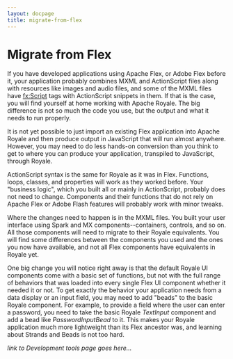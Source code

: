 ```yaml
---
layout: docpage
title: migrate-from-flex
---
```

<!-- This is from material created by Peter Ent and modified by Tom Chiverton: https://cwiki.apache.org/confluence/pages/viewpage.action?pageId=34013930 -->
<!-- I have not added links to other pages, or to other sites, yet -->
# Migrate from Flex
If you have developed applications using Apache Flex, or Adobe Flex before it, your application probably combines MXML and ActionScript files along with resources like images and audio files, and some of the MXML files have <fx:Script> tags with ActionScript snippets in them. If that is the case, you will find yourself at home working with Apache Royale. The big difference is not so much the code you use, but the output and what it needs to run properly.

It is not yet possible to just import an existing Flex application into Apache Royale and then produce output in JavaScript that will run almost anywhere. However, you may need to do less hands-on conversion than you think to get to where you can produce your application, transpiled to JavaScript, through Royale.

ActionScript syntax is the same for Royale as it was in Flex. Functions, loops, classes, and properties will work as they worked before.
Your "business logic", which you built all or mainly in ActionScript, probably does not need to change. 
Components and their functions that do not rely on Apache Flex or Adobe Flash features will probably work with minor tweaks.

Where the changes need to happen is in the MXML files. You built your user interface using Spark and MX components--containers, controls, and so on. All those components will need to migrate to their Royale equivalents. You will find some differences between the components you used and the ones you now have available, and not all Flex components have equivalents in Royale yet.

One big change you will notice right away is that the default Royale UI components come with a basic set of functions, but not with the full range of behaviors that was loaded into every single Flex UI component whether it needed it or not. To get exactly the behavior your application needs from a data display or an input field, you may need to add "beads" to the basic Royale component. For example, to provide a field where the user can enter a password, you need to take the basic Royale *TextInput* component and add a bead like *PasswordInputBead* to it. This makes your Royale application much more lightweight than its Flex ancestor was, and learning about Strands and Beads is not too hard.

*link to Development tools page goes here...*
